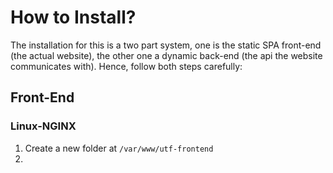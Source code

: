 # How to Install?
The installation for this is a two part system,
one is the static SPA front-end (the actual website),
the other one a dynamic back-end (the api the website communicates with).
Hence, follow both steps carefully:

## Front-End
### Linux-NGINX
1. Create a new folder at `/var/www/utf-frontend`
2. 